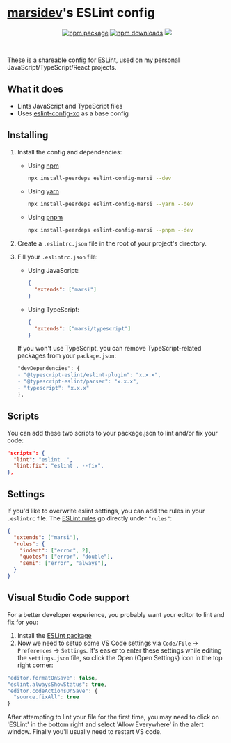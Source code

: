 # [marsidev](https://github.com/marsidev)'s ESLint config

<p align="center">
  <a href="https://npmjs.com/package/eslint-config-marsi"><img src="https://img.shields.io/npm/v/eslint-config-marsi.svg" alt="npm package"></a>
  <a href="https://npmjs.com/package/eslint-config-marsi"><img src="https://img.shields.io/npm/dm/eslint-config-marsi.svg" alt="npm downloads"></a>
  <a href="https://twitter.com/marsigliacr/"><img src="https://img.shields.io/twitter/follow/marsigliacr?label=Follow%20on%20Twitter" /></a>
</p>
<br/>

These is a shareable config for ESLint, used on my personal JavaScript/TypeScript/React projects.

## What it does

- Lints JavaScript and TypeScript files
- Uses [eslint-config-xo](https://github.com/xojs/eslint-config-xo) as a base config

## Installing

1. Install the config and dependencies:

   - Using [npm](https://www.npmjs.com)
     ```bash
     npx install-peerdeps eslint-config-marsi --dev
     ```

   - Using [yarn](https://yarnpkg.com)
     ```bash
     npx install-peerdeps eslint-config-marsi --yarn --dev
     ```

   - Using [pnpm](https://pnpm.io)
     ```bash
     npx install-peerdeps eslint-config-marsi --pnpm --dev
     ```

2. Create a `.eslintrc.json` file in the root of your project's directory.

3. Fill your `.eslintrc.json` file:
  
     - Using JavaScript:
       ```json
       {
         "extends": ["marsi"]
       }
       ```

     - Using TypeScript:
       ```json
       {
         "extends": ["marsi/typescript"]
       }
       ```

    If you won't use TypeScript, you can remove TypeScript-related packages from your `package.json`:

    ```diff
    "devDependencies": {
    - "@typescript-eslint/eslint-plugin": "x.x.x",
    - "@typescript-eslint/parser": "x.x.x",
    - "typescript": "x.x.x"
    },
    ```

## Scripts

You can add these two scripts to your package.json to lint and/or fix your code:
```json
"scripts": {
  "lint": "eslint .",
  "lint:fix": "eslint . --fix",
},
```

## Settings

If you'd like to overwrite eslint settings, you can add the rules in your `.eslintrc` file. The [ESLint rules](https://eslint.org/docs/rules/) go directly under `"rules"`:

```json
{
  "extends": ["marsi"],
  "rules": {
    "indent": ["error", 2],
    "quotes": ["error", "double"],
    "semi": ["error", "always"],
  }
}
```


## Visual Studio Code support

For a better developer experience, you probably want your editor to lint and fix for you:
1. Install the [ESLint package](https://marketplace.visualstudio.com/items?itemName=dbaeumer.vscode-eslint)
2. Now we need to setup some VS Code settings via `Code/File` → `Preferences` → `Settings`. It's easier to enter these settings while editing the `settings.json` file, so click the Open (Open Settings) icon in the top right corner:
  ```js
  "editor.formatOnSave": false,
  "eslint.alwaysShowStatus": true,
  "editor.codeActionsOnSave": {
    "source.fixAll": true
  }
  ```

After attempting to lint your file for the first time, you may need to click on 'ESLint' in the bottom right and select 'Allow Everywhere' in the alert window. 
Finally you'll usually need to restart VS code.
